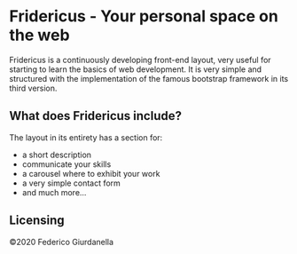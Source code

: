 # Fridericus - Your personal space on the web

Fridericus is a continuously developing front-end layout, very useful for starting to learn the basics of web development. It is very simple and structured with the implementation of the famous bootstrap framework in its third version.
## What does Fridericus include?

The layout in its entirety has a section for:
- a short description
- communicate your skills
- a carousel where to exhibit your work
- a very simple contact form
- and much more...

## Licensing
©2020 Federico Giurdanella
